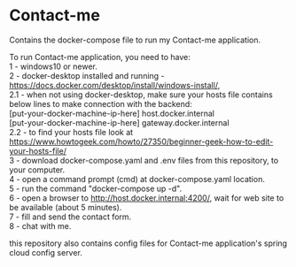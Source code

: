 # Contact-me

Contains the docker-compose file to run my Contact-me application.

To run Contact-me application, you need to have:  
1 - windows10 or newer.  
2 - docker-desktop installed and running - https://docs.docker.com/desktop/install/windows-install/,  
2.1 - when not using docker-desktop, make sure your hosts file contains below lines to make connection with the backend:  
[put-your-docker-machine-ip-here] host.docker.internal  
[put-your-docker-machine-ip-here] gateway.docker.internal  
2.2 - to find your hosts file look at https://www.howtogeek.com/howto/27350/beginner-geek-how-to-edit-your-hosts-file/  
3 - download docker-compose.yaml and .env files from this repository, to your computer.  
4 - open a command prompt (cmd) at docker-compose.yaml location.  
5 - run the command "docker-compose up -d".  
6 - open a browser to http://host.docker.internal:4200/, wait for web site to be available (about 5 minutes).  
7 - fill and send the contact form.  
8 - chat with me.  

this repository also contains config files for Contact-me application's spring cloud config server.  
